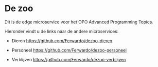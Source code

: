 # De zoo
Dit is de edge microservice voor het OPO Advanced Programming Topics.

Hieronder vindt u de links naar de andere microservices:
- Dieren
  https://github.com/Ferwardo/dezoo-dieren
  
- Personeel
  https://github.com/Ferwardo/dezoo-personeel
  
- Verblijven
  https://github.com/Ferwardo/dezoo-verblijven
